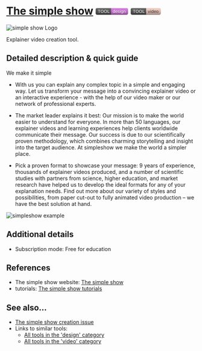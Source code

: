 # [The simple show](https://videomaker.simpleshow.com/)  [<img src="images/design.png" align="bottom">](https://github.com/e-CLOSE/Toolbox/issues?q=label%3A01_TOOL+label%3Adesign) [<img src="images/video.png" align="bottom">](https://github.com/e-CLOSE/Toolbox/issues?q=label%3A01_TOOL+label%3Avideo)

![simple show Logo](https://user-images.githubusercontent.com/96419022/157212897-86172c68-2988-41ad-ac1e-c2c85312ce45.png)

Explainer video creation tool.


## Detailed description & quick guide

We make it simple

+ With us you can explain any complex topic in a simple and engaging way. Let us transform your message into a convincing explainer video or an interactive experience - with the help of our video maker or our network of professional experts.

+ The market leader explains it best: 
Our mission is to make the world easier to understand for everyone. In more than 50 languages, our explainer videos and learning experiences help clients worldwide communicate their message. Our success is due to our scientifically proven methodology, which combines charming storytelling and insight into the target audience. At simpleshow we make the world a simpler place.

+ Pick a proven format to showcase your message:
9 years of experience, thousands of explainer videos produced, and a number of scientific studies with partners from science, higher education, and market research have helped us to develop the ideal formats for any of your explanation needs. Find out more about our variety of styles and possibilities, from paper cut-out to fully animated video production – we have the best solution at hand.

![simpleshow example](https://user-images.githubusercontent.com/96419022/157212816-008ebad4-9c78-45d4-8823-3b67ece59df9.png)


## Additional details

- Subscription mode: Free for education


## References

- The simple show website: [The simple show](https://videomaker.simpleshow.com/)
- tutorials: [The simple show tutorials](https://www.youtube.com/user/thesimpleshow/videos)


## See also...

- [The simple show creation issue](https://github.com/e-CLOSE/Toolbox/issues/92)
- Links to similar tools:
  - [All tools in the 'design' category](https://github.com/e-CLOSE/Toolbox/issues?q=label%3A01_TOOL+label%3Adesign)
  - [All tools in the 'video' category](https://github.com/e-CLOSE/Toolbox/issues?q=label%3A01_TOOL+label%3Avideo)
